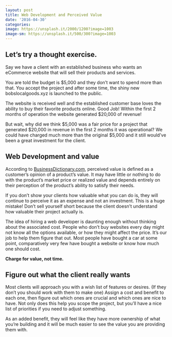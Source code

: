 ```yaml
---
layout: post
title: Web Development and Perceived Value
date: '2016-04-30'
categories:
image: https://unsplash.it/2000/1200?image=1003
image-sm: https://unsplash.it/500/300?image=1003
---
```


## Let’s try a thought exercise.

Say we have a client with an established business who wants an eCommerce website that will sell their products and services.

You are told the budget is $5,000 and they don’t want to spend more than that. You accept the project and after some time, the shiny new bobslocalgoods.xyz is launched to the public.

The website is received well and the established customer base loves the ability to buy their favorite products online. Good Job! Within the first 2 months of operation the website generated $20,000 of revenue!

But wait, why did we think $5,000 was a fair price for a project that generated $20,000 in revenue in the first 2 months it was operational?  We could have charged much more than the original $5,000 and it still would’ve been a great investment for the client.

## Web Development and value

According to [BusinessDictionary.com](http://www.businessdictionary.com/), perceived value is defined as a customer’s opinion of a product’s value. It may have little or nothing to do with the product’s market price or realized value and depends entirely on their perception of the product’s ability to satisfy their needs.

If you don’t show your clients how valuable what you can do is, they will continue to perceive it as an expense and not an investment. This is a huge mistake! Don’t sell yourself short because the client doesn’t understand how valuable their project actually is.

The idea of hiring a web developer is daunting enough without thinking about the associated cost. People who don’t buy websites every day might not know all the options available, or how they might affect the price. It’s our job to help them figure that out. Most people have bought a car at some point, comparatively very few have bought a website or know how much one should cost.

__Charge for value, not time.__

## Figure out what the client really wants

Most clients will approach you with a wish list of features or desires. (If they don’t you should work with them to make one) Assign a cost and benefit to each one, then figure out which ones are crucial and which ones are nice to have. Not only does this help you scope the project, but you’ll have a nice list of priorities if you need to adjust something.

As an added benefit, they will feel like they have more ownership of what you’re building and it will be much easier to see the value you are providing them with.
